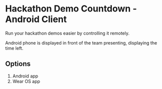 # Hackathon Demo Countdown - Android Client

Run your hackathon demos easier by controlling it remotely.

Android phone is displayed in front of the team presenting, displaying the time left.

## Options

1. Android app
2. Wear OS app
